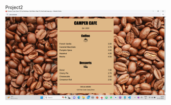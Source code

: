  Project2
![bmi (820 x 360 px)](https://github.com/jismi123/Project/blob/main/project2/Screenshot%20(277).png)
